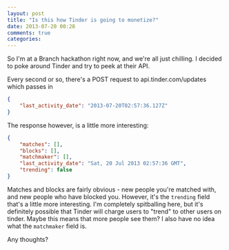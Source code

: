 ```yaml
---
layout: post
title: "Is this how Tinder is going to monetize?"
date: 2013-07-20 00:28
comments: true
categories: 
---
```

So I'm at a Branch hackathon right now, and we're all just chilling. I decided to poke around Tinder and try to peek at their API.

Every second or so, there's a POST request to api.tinder.com/updates which passes in

```json
{
    "last_activity_date": "2013-07-20T02:57:36.127Z"
}
```

The response however, is a little more interesting:

```json
{
    "matches": [],
    "blocks": [],
    "matchmaker": [],
    "last_activity_date": "Sat, 20 Jul 2013 02:57:36 GMT",
    "trending": false
}
```

Matches and blocks are fairly obvious - new people you're matched with, and new people who have blocked you. However, it's the `trending` field that's a little more interesting. I'm completely spitballing here, but it's definitely possible that Tinder will charge users to "trend" to other users on tinder. Maybe this means that more people see them? I also have no idea what the `matchmaker` field is.

Any thoughts?
